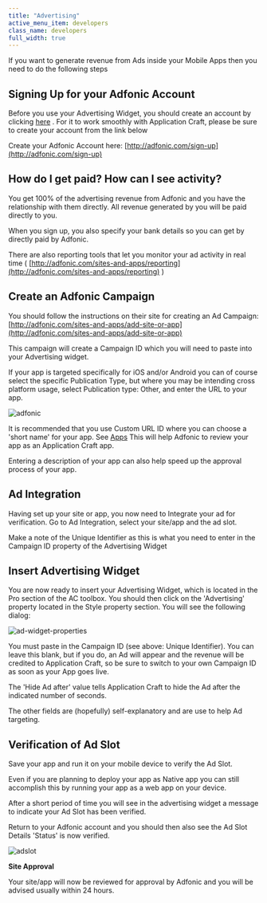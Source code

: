 ```yaml
---
title: "Advertising"
active_menu_item: developers
class_name: developers
full_width: true
---
```



If you want to generate revenue from Ads inside your Mobile Apps then you need to do the following steps

## Signing Up for your Adfonic Account

Before you use your Advertising Widget, you should create an account by clicking [here](http://adfonic.com/sign-up) . For it to work smoothly with Application Craft, please be sure to create your account from the link below

Create your Adfonic Account here: [http://adfonic.com/sign-up](http://adfonic.com/sign-up)

## How do I get paid? How can I see activity?

You get 100% of the advertising revenue from Adfonic and you have the relationship with them directly. All revenue generated by you will be paid directly to you.

When you sign up, you also specify your bank details so you can get by directly paid by Adfonic.

There are also reporting tools that let you monitor your ad activity in real time ( [http://adfonic.com/sites-and-apps/reporting](http://adfonic.com/sites-and-apps/reporting) )

## Create an Adfonic Campaign

You should follow the instructions on their site for creating an Ad Campaign: [http://adfonic.com/sites-and-apps/add-site-or-app](http://adfonic.com/sites-and-apps/add-site-or-app)

This campaign will create a Campaign ID which you will need to paste into your Advertising widget.

If your app is targeted specifically for iOS and/or Android you can of course select the specific Publication Type, but where you may be intending cross platform usage, select Publication type: Other, and enter the URL to your app.

![adfonic](/img/docs/adfonic.zoom79.png)

It is recommended that you use Custom URL ID where you can choose a 'short name' for your app. See [Apps](/developers/user-guide/product-guide/the-console/console-tabs/applications) This will help Adfonic to review your app as an Application Craft app.

Entering a description of your app can also help speed up the approval process of your app.

## Ad Integration

Having set up your site or app, you now need to Integrate your ad for verification. Go to Ad Integration, select your site/app and the ad slot.

Make a note of the Unique Identifier as this is what you need to enter in the Campaign ID property of the Advertising Widget

## Insert Advertising Widget

You are now ready to insert your Advertising Widget, which is located in the Pro section of the AC toolbox. You should then click on the 'Advertising' property located in the Style property section. You will see the following dialog:

![ad-widget-properties](/img/docs/ad-widget-properties.png)

You must paste in the Campaign ID (see above: Unique Identifier). You can leave this blank, but if you do, an Ad will appear and the revenue will be credited to Application Craft, so be sure to switch to your own Campaign ID as soon as your App goes live.

The 'Hide Ad after' value tells Application Craft to hide the Ad after the indicated number of seconds.

The other fields are (hopefully) self-explanatory and are use to help Ad targeting.

## Verification of Ad Slot

Save your app and run it on your mobile device to verify the Ad Slot.

Even if you are planning to deploy your app as Native app you can still accomplish this by running your app as a web app on your device.

After a short period of time you will see in the advertising widget a message to indicate your Ad Slot has been verified.

Return to your Adfonic account and you should then also see the Ad Slot Details 'Status' is now verified.

![adslot](/img/docs/adslot.png)

**Site Approval**

Your site/app will now be reviewed for approval by Adfonic and you will be advised usually within 24 hours.
